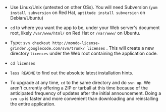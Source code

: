 - Use Linux/Unix (untested on other OSs). You will need Subversion (`yum install subversion` on Red Hat, `aptitude install subversion` on Debian/Ubuntu)

- `cd` to where you want the app to be, under your Web server's document root, likely `/var/www/html/` on Red Hat or `/var/www/` on Ubuntu.

- Type: `svn checkout http://mondo-license-grinder.googlecode.com/svn/trunk/ licenses` . This will create a new directory `licences` under the Web root containing the application code.

- `cd licenses`

- `less README` to find out the absolute latest installation hints.

- To upgrade at any time, `cd` to the same directory and do `svn up`. We aren't currently offering a ZIP or tarball at this time because of the anticipated frequency of updates after the initial announcement. Doing a `svn up` is faster and more convenient than downloading and reinstalling the entire application.